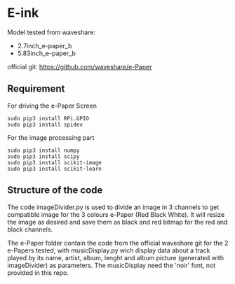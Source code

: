 # E-ink

Model tested from waveshare:
- 2.7inch_e-paper_b 
- 5.83inch_e-paper_b

official git:
https://github.com/waveshare/e-Paper

## Requirement

For driving the e-Paper Screen
```
sudo pip3 install RPi.GPIO
sudo pip3 install spidev
```

For the image processing part
```
sudo pip3 install numpy
sudo pip3 install scipy
sudo pip3 install scikit-image
sudo pip3 install scikit-learn
```

## Structure of the code

The code imageDivider.py is used to divide an image in 3 channels to get compatible image for the 3 colours e-Paper (Red Black White). It will resize the image as desired and save them as black and red bitmap for the red and black channels.

The e-Paper folder contain the code from the official waveshare git for the 2 e-Papers tested, with musicDisplay.py wich display data about a track played by its name, artist, album, lenght and album picture (generated with imageDivider) as parameters. The musicDisplay need the 'noir' font, not provided in this repo.